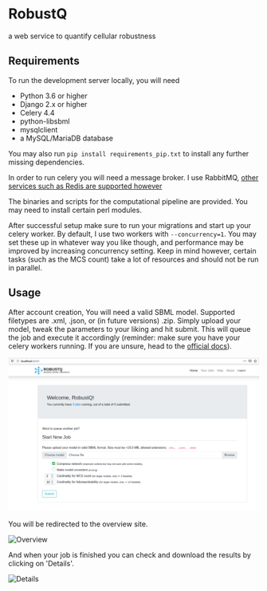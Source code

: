 # RobustQ

a web service to quantify cellular robustness

## Requirements

To run the development server locally, you will need
* Python 3.6 or higher
* Django 2.x or higher
* Celery 4.4
* python-libsbml
* mysqlclient
* a MySQL/MariaDB database

You may also run `pip install requirements_pip.txt` to install any further missing dependencies. 

In order to run celery you will need a message broker. I use RabbitMQ, [other services such as Redis are supported however](https://docs.celeryproject.org/en/latest/getting-started/brokers/)

The binaries and scripts for the computational pipeline are provided. You may need to install certain perl modules.

After successful setup make sure to run your migrations and start up your celery worker. By default, I use two workers with `--concurrency=1`. You may set these up in whatever way you like though, and performance may be improved by increasing concurrency setting. Keep in mind however, certain tasks (such as the MCS count) take a lot of resources and should not be run in parallel.

## Usage

After account creation, You will need a valid SBML model. Supported filetypes are .xml, .json, or (in future versions) .zip. Simply upload your model, tweak the parameters to your liking and hit submit. This will queue the job and execute it accordingly (reminder: make sure you have your celery workers running. If you are unsure, head to the [official docs](https://docs.celeryproject.org/en/latest/getting-started/)).

![Landing page](https://raw.githubusercontent.com/domvie/RobustQ/master/static/img/index.png "Opening site")

You will be redirected to the overview site.

![Overview](https://raw.githubusercontent.com/domvie/RobustQ/tree/master/static/img/over.png "Job Overview")

And when your job is finished you can check and download the results by clicking on 'Details'.

![Details](https://raw.githubusercontent.com/domvie/RobustQ/tree/master/static/img/results.png "Job Results")


